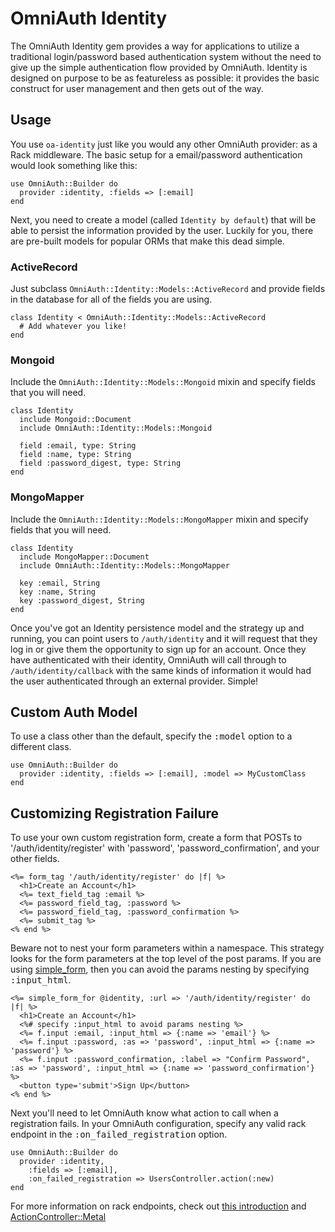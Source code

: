 # OmniAuth Identity

The OmniAuth Identity gem provides a way for applications to utilize a
traditional login/password based authentication system without the need
to give up the simple authentication flow provided by OmniAuth. Identity
is designed on purpose to be as featureless as possible: it provides the
basic construct for user management and then gets out of the way.

## Usage

You use `oa-identity` just like you would any other OmniAuth provider: as a
Rack middleware. The basic setup for a email/password authentication would
look something like this:

    use OmniAuth::Builder do
      provider :identity, :fields => [:email]
    end

Next, you need to create a model (called `Identity by default`) that will be
able to persist the information provided by the user. Luckily for you, there
are pre-built models for popular ORMs that make this dead simple.

### ActiveRecord

Just subclass `OmniAuth::Identity::Models::ActiveRecord` and provide fields
in the database for all of the fields you are using.

    class Identity < OmniAuth::Identity::Models::ActiveRecord
      # Add whatever you like!
    end

### Mongoid

Include the `OmniAuth::Identity::Models::Mongoid` mixin and specify
fields that you will need.

    class Identity
      include Mongoid::Document
      include OmniAuth::Identity::Models::Mongoid

      field :email, type: String
      field :name, type: String
      field :password_digest, type: String
    end

### MongoMapper

Include the `OmniAuth::Identity::Models::MongoMapper` mixin and specify
fields that you will need.

    class Identity
      include MongoMapper::Document
      include OmniAuth::Identity::Models::MongoMapper

      key :email, String
      key :name, String
      key :password_digest, String
    end

Once you've got an Identity persistence model and the strategy up and
running, you can point users to `/auth/identity` and it will request
that they log in or give them the opportunity to sign up for an account.
Once they have authenticated with their identity, OmniAuth will call
through to `/auth/identity/callback` with the same kinds of information
it would had the user authenticated through an external provider.
Simple!

## Custom Auth Model

To use a class other than the default, specify the <tt>:model</tt> option to a
different class.

    use OmniAuth::Builder do
      provider :identity, :fields => [:email], :model => MyCustomClass
    end

## Customizing Registration Failure

To use your own custom registration form, create a form that POSTs to
'/auth/identity/register' with 'password', 'password_confirmation', and your
other fields.

    <%= form_tag '/auth/identity/register' do |f| %>
      <h1>Create an Account</h1>
      <%= text_field_tag :email %>
      <%= password_field_tag, :password %>
      <%= password_field_tag, :password_confirmation %>
      <%= submit_tag %>
    <% end %>

Beware not to nest your form parameters within a namespace. This strategy
looks for the form parameters at the top level of the post params. If you are
using [simple\_form](https://github.com/plataformatec/simple_form), then you
can avoid the params nesting by specifying <tt>:input_html</tt>.

    <%= simple_form_for @identity, :url => '/auth/identity/register' do |f| %>
      <h1>Create an Account</h1>
      <%# specify :input_html to avoid params nesting %>
      <%= f.input :email, :input_html => {:name => 'email'} %>
      <%= f.input :password, :as => 'password', :input_html => {:name => 'password'} %>
      <%= f.input :password_confirmation, :label => "Confirm Password", :as => 'password', :input_html => {:name => 'password_confirmation'} %>
      <button type='submit'>Sign Up</button>
    <% end %>

Next you'll need to let OmniAuth know what action to call when a registration
fails. In your OmniAuth configuration, specify any valid rack endpoint in the
<tt>:on_failed_registration</tt> option.

    use OmniAuth::Builder do
      provider :identity,
        :fields => [:email],
        :on_failed_registration => UsersController.action(:new)
    end

For more information on rack endpoints, check out [this
introduction](http://library.edgecase.com/Rails/2011/01/04/rails-routing-and-rack-endpoints.html)
and
[ActionController::Metal](http://rubydoc.info/docs/rails/ActionController/Metal)
